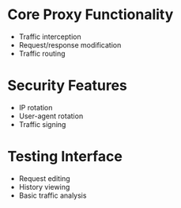 # Core Proxy Functionality
- Traffic interception
- Request/response modification
- Traffic routing


# Security Features
- IP rotation
- User-agent rotation
- Traffic signing


# Testing Interface
- Request editing
- History viewing
- Basic traffic analysis
